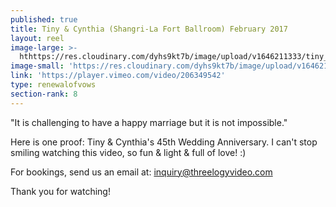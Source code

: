 ```yaml
---
published: true
title: Tiny & Cynthia (Shangri-La Fort Ballroom) February 2017
layout: reel
image-large: >-
  hthttps://res.cloudinary.com/dyhs9kt7b/image/upload/v1646211333/tiny_Cynthia.jpg
image-small: 'https://res.cloudinary.com/dyhs9kt7b/image/upload/v1646211333/tiny_Cynthia.jpg'
link: 'https://player.vimeo.com/video/206349542'
type: renewalofvows
section-rank: 8
---
```

"It is challenging to have a happy marriage but it is not impossible."

Here is one proof: Tiny & Cynthia's 45th Wedding Anniversary. I can't stop smiling watching this video, so fun & light & full of love! :)

For bookings, send us an email at: inquiry@threelogyvideo.com

Thank you for watching!
